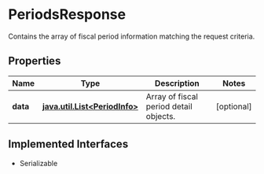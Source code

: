 

# PeriodsResponse

Contains the array of fiscal period information matching the request criteria.

## Properties

Name | Type | Description | Notes
------------ | ------------- | ------------- | -------------
**data** | [**java.util.List&lt;PeriodInfo&gt;**](PeriodInfo.md) | Array of fiscal period detail objects. |  [optional]


## Implemented Interfaces

* Serializable


